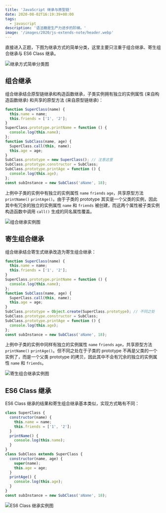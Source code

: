 ```yaml
---
title: 'JavaScript 继承与原型链'
date: 2020-08-02T16:19:39+08:00
tags:
  - javascript
description: '语法糖是生产力进步的阶梯。'
image: '/images/2020/js-extends-note/header.webp'
---
```


直接进入正题，下图为继承方式的简单分类，这里主要只注重于组合继承、寄生组合继承与 ES6 Class 继承。

<!--more-->

![继承方式简单分类图](/images/2020/js-extends-note/20200802162333.webp)

## 组合继承

组合继承结合原型链继承和构造函数继承，子类实例拥有独立的实例属性 (来自构造函数继承) 和共享的原型方法 (来自原型链继承)：

```js
function SuperClass(name) {
  this.name = name;
  this.friends = ['1', '2'];
}
SuperClass.prototype.printName = function () {
  console.log(this.name);
};
function SubClass(name, age) {
  SuperClass.call(this, name);
  this.age = age;
}
SubClass.prototype = new SuperClass(); // 注意这里
SubClass.prototype.constructor = SubClass;
SubClass.prototype.printAge = function () {
  console.log(this.age);
};
const subInstance = new SubClass('aName', 18);
```

上例中子类的实例中有独立的实例属性 `name` `friends` `age`，共享原型方法 `printName()` `printAge()`。由于子类的 prototype 其实是一个父类的实例，因此其中有冗余的独立的实例属性 `name` 和 `friends` 被创建，而这两个属性被子类实例构造函数中调用 `call()` 生成的同名属性覆盖。

![组合继承实例图](/images/2020/js-extends-note/20200802161333.webp)

## 寄生组合继承

组合继承结合寄生式继承改造为寄生组合继承：

```js
function SuperClass(name) {
  this.name = name;
  this.friends = ['1', '2'];
}
SuperClass.prototype.printName = function () {
  console.log(this.name);
};
function SubClass(name, age) {
  SuperClass.call(this, name);
  this.age = age;
}
SubClass.prototype = Object.create(SuperClass.prototype); // 不同之处
SubClass.prototype.constructor = SubClass;
SubClass.prototype.printAge = function () {
  console.log(this.age);
};
const subInstance = new SubClass('aName', 18);
```

上例中子类的实例中同样有独立的实例属性 `name` `friends` `age`，共享原型方法 `printName()` `printAge()`。但不同之处在于子类的 prototype 不再是父类的一个实例了，而是一个父类 prototype 的拷贝，因此其中不会有冗余的独立的实例属性 `name` 和 `friends`。

![寄生组合继承实例图](/images/2020/js-extends-note/20200802161414.webp)

## ES6 Class 继承

ES6 Class 继承的结果和寄生组合继承基本类似，实现方式略有不同：

```js
class SuperClass {
  constructor(name) {
    this.name = name;
    this.friends = ['1', '2'];
  }
  printName() {
    console.log(this.name);
  }
}
class SubClass extends SuperClass {
  constructor(name, age) {
    super(name);
    this.age = age;
  }
  printAge() {
    console.log(this.age);
  }
}
const subInstance = new SubClass('aName', 18);
```

![ES6 Class 继承实例图](/images/2020/js-extends-note/20200802161702.webp)
